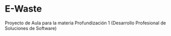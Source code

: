 # E-Waste
Proyecto de Aula para la materia Profundización 1 (Desarrollo Profesional de Soluciones de Software)
